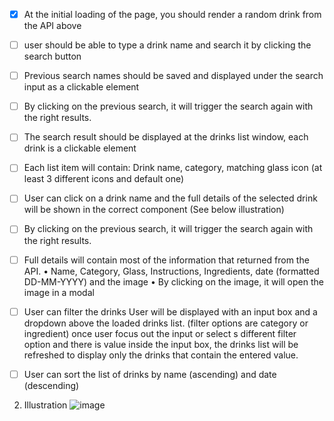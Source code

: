 


- [x] At the initial loading of the page, you should render a random drink from the API above
- [ ] user should be able to type a drink name and search it by clicking the search button
- [ ] Previous search names should be saved and displayed under the search input as a clickable element
- [ ] By clicking on the previous search, it will trigger the search again with the right results. 
 
 
 
- [ ] The search result should be displayed at the drinks list window, each drink is a clickable element
- [ ] 	Each list item will contain: Drink name, category, matching glass icon (at least 3 different icons and default one)
- [ ] 	User can click on a drink name and the full details of the selected drink will be shown in the correct component (See below illustration) 
- [ ] By clicking on the previous search, it will trigger the search again with the right results. 
- [ ] Full details will contain most of the information that returned from the API.
            •	Name, Category, Glass, Instructions, Ingredients, date (formatted DD-MM-YYYY) and the image
            •	By clicking on the image, it will open the image in a modal
            
- [ ] User can filter the drinks
          User will be displayed with an input box and a dropdown above the loaded drinks list. (filter options are category or ingredient)
        once user focus out the input or select s different filter option and there is value inside the input box, the drinks list will be refreshed to   display only the drinks that contain the entered value.


- [ ] User can sort the list of drinks by name (ascending) and date (descending)


2.	Illustration
![image](https://user-images.githubusercontent.com/25354218/173209631-ade8ffdd-0dd0-460d-b8e6-11bac3664698.png)


